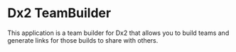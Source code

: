 # Dx2 TeamBuilder

This application is a team builder for Dx2 that allows you to build teams and generate links for those builds to share with others.  
 
 
